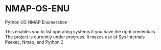 # NMAP-OS-ENU
Python OS NMAP Enumeration

This enables you to list operating systems if you have the right credentials. 
The project is currently under progress. 
It makes use of Sys Internals Psexec, Nmap, and Python 3
